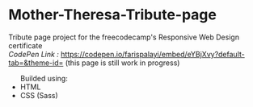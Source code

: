# Mother-Theresa-Tribute-page

Tribute page project for the freecodecamp's Responsive Web Design certificate <br>
*CodePen Link :* https://codepen.io/farispalayi/embed/eYBjXvy?default-tab=&theme-id=
(this page is still work in progress)

<ul>
  Builded using:
  <li>HTML</li>
  <li>CSS (Sass)</li>
</ul>
